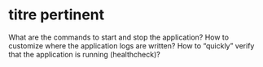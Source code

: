 # titre pertinent

What are the commands to start and stop the application?
How to customize where the application logs are written?
How to “quickly” verify that the application is running (healthcheck)?
